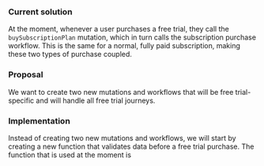 ### Current solution
At the moment, whenever a user purchases a free trial, they call the `buySubscriptionPlan` mutation, which in turn calls the subscription purchase workflow. This is the same for a normal, fully paid subscription, making these two types of purchase coupled.

### Proposal
We want to create two new mutations and workflows that will be free trial-specific and will handle all free trial journeys.

### Implementation
Instead of creating two new mutations and workflows, we will start by creating a new function that validates data before a free trial purchase. The function that is used at the moment is 